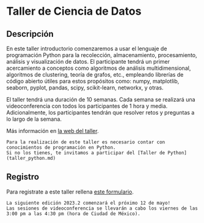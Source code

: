 # Taller de Ciencia de Datos

## Descripción

En este taller introductorio comenzaremos a usar el lenguaje de programación Python para la
recolección, almacenamiento, procesamiento, análisis y visualización de datos. El participante
tendrá un primer acercamiento a conceptos como algoritmos de análisis multidimensional, algoritmos
de clustering, teoría de grafos, etc., empleando librerías de código abierto útiles para estos
propósitos como: numpy, matplotlib, seaborn, pyplot, pandas, scipy, scikit-learn, networkx, y
otras.

El taller tendrá una duración de 10 semanas. Cada semana se realizará una videoconferencia con
todos los participantes de 1 hora y media. Adicionalmente, los participantes tendrán que resolver retos y
preguntas a lo largo de la semana.

Más información en [la web del taller](https://www.uibcdf.org/Taller-Ciencia-Datos).

```{warning} 
Para la realización de este taller es necesario contar con conocimientos de programación en Python.  
Si no los tienes, te invitamos a participar del [Taller de Python](taller_python.md)
```

## Registro

Para registrate a este taller rellena [este formulario](https://forms.gle/oaeh4GWsJTkMzHks8).

```{important} 
La siguiente edición 2023.2 comenzará el próximo 12 de mayo!     
Las sesiones de videoconferencia se llevarán a cabo los viernes de las 3:00 pm a las 4:30 pm (hora de Ciudad de México).
```
